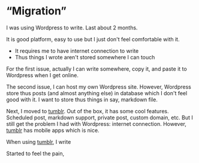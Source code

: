# “Migration”

I was using Wordpress to write. Last about 2 months. 

It is good platform, easy to use but I just don't feel comfortable with it. 

- It requires me to have internet connection to write
- Thus things I wrote aren't stored somewhere I can touch

For the first issue, actually I can write somewhere, copy it, and paste it to Wordpress when I get online.

The second issue, I can host my own Wordpress site. However, Wordpress store thus posts (and almost anything else) in database which I don't feel good with it. I want to store thus things in say, markdown file.

Next, I moved to [tumblr](http://tumblr.com). Out of the box, it has some cool features. Scheduled post, markdown support, private post, custom domain, etc. But I still get the problem I had with Wordpress: internet connection. However, [tumblr](http://tumblr.com) has mobile apps which is nice.

When using [tumblr](http://tumblr.com), I write 

Started to feel the pain, 